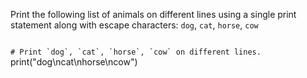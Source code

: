 Print the following list of animals on different lines using a single print statement along with escape characters:
`dog`, `cat`, `horse`, `cow`

<codeblock language="python" type="exercise" testMode="fixedInput">
<code>
# Print `dog`, `cat`, `horse`, `cow` on different lines.
</code>

<solution>
print("dog\ncat\nhorse\ncow")
</solution>
</codeblock>